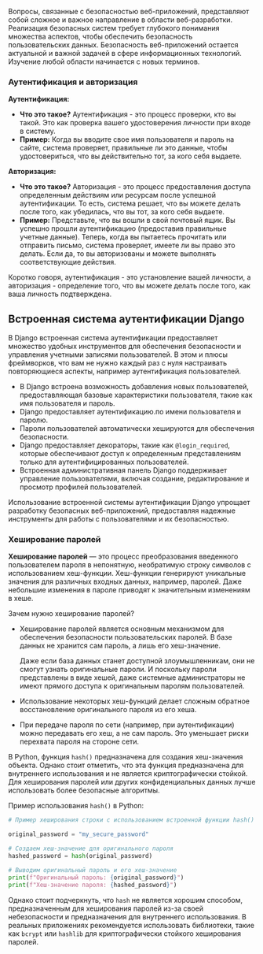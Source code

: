 

Вопросы, связанные с безопасностью веб-приложений, представляют собой сложное и важное направление в области веб-разработки. Реализация безопасных систем требует глубокого понимания множества аспектов, чтобы обеспечить безопасность пользовательских данных.
Безопасность веб-приложений остается актуальной и важной задачей в сфере информационных технологий. Изучение любой области начинается с новых терминов. 

### **Аутентификация и авторизация**

**Аутентификация:**

- **Что это такое?** Аутентификация - это процесс проверки, кто вы такой. Это как проверка вашего удостоверения личности при входе в систему.
- **Пример:** Когда вы вводите свое имя пользователя и пароль на сайте, система проверяет, правильные ли это данные, чтобы удостовериться, что вы действительно тот, за кого себя выдаете.

**Авторизация:**

- **Что это такое?** Авторизация - это процесс предоставления доступа определенным действиям или ресурсам после успешной аутентификации. То есть, система решает, что вы можете делать после того, как убедилась, что вы тот, за кого себя выдаете.
- **Пример:** Представьте, что вы вошли в свой почтовый ящик. Вы успешно прошли аутентификацию (предоставив правильные учетные данные). Теперь, когда вы пытаетесь прочитать или отправить письмо, система проверяет, имеете ли вы право это делать. Если да, то вы авторизованы и можете выполнять соответствующие действия.

Коротко говоря, аутентификация - это установление вашей личности, а авторизация - определение того, что вы можете делать после того, как ваша личность подтверждена.

## Встроенная система аутентификации Django

В Django встроенная система аутентификации предоставляет множество удобных инструментов для обеспечения безопасности и управления учетными записями пользователей. В этом и плюсы фреймворков, что вам не нужно каждый раз с нуля настраивать повторяющиеся аспекты, например аутентификация пользователей. 

- В Django встроена возможность добавления новых пользователей, предоставляющая базовые характеристики пользователя, такие как имя пользователя и пароль.
- Django предоставляет аутентификацию.по имени пользователя и паролю.
- Пароли пользователей автоматически хешируются для обеспечения безопасности.
- Django предоставляет декораторы, такие как `@login_required`, которые обеспечивают доступ к определенным представлениям только для аутентифицированных пользователей.
- Встроенная административная панель Django поддерживает управление пользователями, включая создание, редактирование и просмотр профилей пользователей.

Использование встроенной системы аутентификации Django упрощает разработку безопасных веб-приложений, предоставляя надежные инструменты для работы с пользователями и их безопасностью.

### Хеширование паролей

**Хеширование паролей** — это процесс преобразования введенного пользователем пароля в непонятную, необратимую строку символов с использованием хеш-функции. Хеш-функции генерируют уникальные значения для различных входных данных, например, паролей. Даже небольшие изменения в пароле приводят к значительным изменениям в хеше.

Зачем нужно хеширование паролей?

- Хеширование паролей является основным механизмом для обеспечения безопасности пользовательских паролей. В базе данных не хранится сам пароль, а лишь его хеш-значение.
    
    Даже если база данных станет доступной злоумышленникам, они не смогут узнать оригинальные пароли. И поскольку пароли представлены в виде хешей, даже системные администраторы не имеют прямого доступа к оригинальным паролям пользователей.
    
- Использование некоторых хеш-функций делает сложным обратное восстановление оригинального пароля из его хеша.
- При передаче пароля по сети (например, при аутентификации) можно передавать его хеш, а не сам пароль. Это уменьшает риски перехвата пароля на стороне сети.

В Python, функция `hash()` предназначена для создания хеш-значения объекта. Однако стоит отметить, что эта функция предназначена для внутреннего использования и не является криптографически стойкой. Для хеширования паролей или других конфиденциальных данных лучше использовать более безопасные алгоритмы.

Пример использования `hash()` в Python:

```python
# Пример хеширования строки с использованием встроенной функции hash()

original_password = "my_secure_password"

# Создаем хеш-значение для оригинального пароля
hashed_password = hash(original_password)

# Выводим оригинальный пароль и его хеш-значение
print(f"Оригинальный пароль: {original_password}")
print(f"Хеш-значение пароля: {hashed_password}")

```

Однако стоит подчеркнуть, что `hash` не является хорошим способом, предназначенным для хеширования паролей из-за своей небезопасности и предназначения для внутреннего использования. В реальных приложениях рекомендуется использовать библиотеки, такие как `bcrypt` или `hashlib` для криптографически стойкого хеширования паролей.